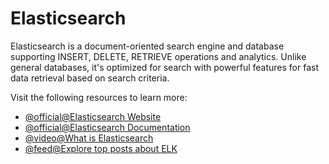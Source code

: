 # Elasticsearch

Elasticsearch is a document-oriented search engine and database supporting INSERT, DELETE, RETRIEVE operations and analytics. Unlike general databases, it's optimized for search with powerful features for fast data retrieval based on search criteria.

Visit the following resources to learn more:

- [@official@Elasticsearch Website](https://www.elastic.co/elasticsearch/)
- [@official@Elasticsearch Documentation](https://www.elastic.co/guide/index.html)
- [@video@What is Elasticsearch](https://www.youtube.com/watch?v=ZP0NmfyfsoM)
- [@feed@Explore top posts about ELK](https://app.daily.dev/tags/elk?ref=roadmapsh)